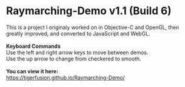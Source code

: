 # Raymarching-Demo v1.1 (Build 6)

This is a project I originaly worked on in Objective-C and OpenGL, then greatly improved, and converted to JavaScript and WebGL.
<br>
<br><b>Keyboard Commands</b>
<br>Use the left and right arrow keys to move between demos.
<br>Use the up arrow to change from checkered to smooth.
<br>
<br>
<b>You can view it here:</b>
<br>
https://tigerfusion.github.io/Raymarching-Demo/

